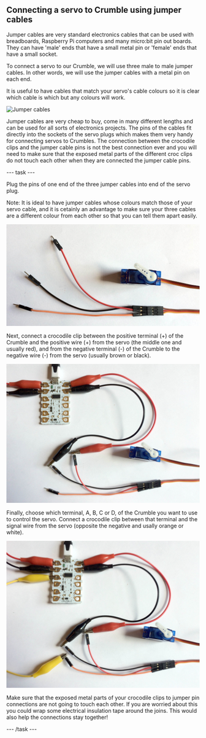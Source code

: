## Connecting a servo to Crumble using jumper cables

Jumper cables are very standard electronics cables that can be used with breadboards, Raspberry Pi computers and many micro:bit pin out boards. They can have 'male' ends that have a small metal pin or 'female' ends that have a small socket. 

To connect a servo to our Crumble, we will use three male to male jumper cables. In other words, we will use the jumper cables with a metal pin on each end.

It is useful to have cables that match your servo's cable colours so it is clear which cable is which but any colours will work.

![Jumper cables](images/jumpers.png)

Jumper cables are very cheap to buy, come in many different lengths and can be used for all sorts of electronics projects. The pins of the cables fit directly into the sockets of the servo plugs which makes them very handy for connecting servos to Crumbles. The connection between the crocodile clips and the jumper cable pins is not the best connection ever and you will need to make sure that the exposed metal parts of the different croc clips do not touch each other when they are connected the jumper cable pins.

--- task ---

Plug the pins of one end of the three jumper cables into end of the servo plug. 

Note: It is ideal to have jumper cables whose colours match those of your servo cable, and it is cetainly an advantage to make sure your three cables are a different colour from each other so that you can tell them apart easily.

![Jumper cables attached to a servo](images/jumpers_to_servo.png)

Next, connect a crocodile clip between the positive terminal (+) of the Crumble and the positive wire (+) from the servo (the middle one and usually red), and from the negative terminal (-) of the Crumble to the negative wire (-) from the servo (usually brown or black).

![Jumper cables to croc clips to Crumble power](images/jumpers_to_crumble_power.png)

Finally, choose which terminal, A, B, C or D, of the Crumble you want to use to control the servo. Connect a crocodile clip between that terminal and the signal wire from the servo (opposite the negative and usally orange or white).

![Jumper cables to croc clips to Crumble signal](images/jumpers_to_crumble_signal.png)

Make sure that the exposed metal parts of your crocodile clips to jumper pin connections are not going to touch each other. If you are worried about this you could wrap some electrical insulation tape around the joins. This would also help the connections stay together!

--- /task ---